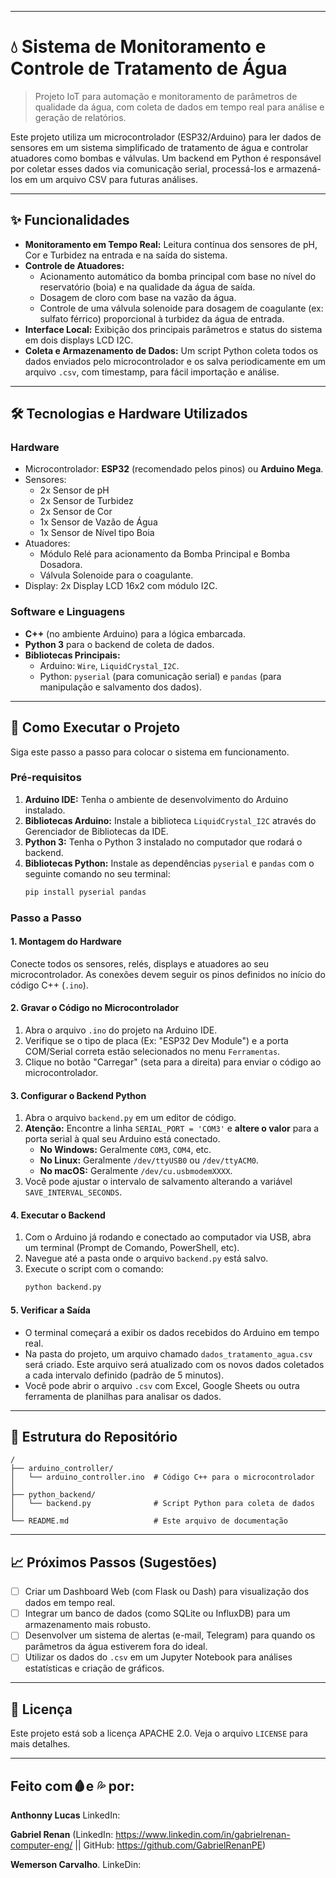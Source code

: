 -----

# 💧 Sistema de Monitoramento e Controle de Tratamento de Água

> Projeto IoT para automação e monitoramento de parâmetros de qualidade da água, com coleta de dados em tempo real para análise e geração de relatórios.

Este projeto utiliza um microcontrolador (ESP32/Arduino) para ler dados de sensores em um sistema simplificado de tratamento de água e controlar atuadores como bombas e válvulas. Um backend em Python é responsável por coletar esses dados via comunicação serial, processá-los e armazená-los em um arquivo CSV para futuras análises.

-----

## ✨ Funcionalidades

  - **Monitoramento em Tempo Real:** Leitura contínua dos sensores de pH, Cor e Turbidez na entrada e na saída do sistema.
  - **Controle de Atuadores:**
      - Acionamento automático da bomba principal com base no nível do reservatório (boia) e na qualidade da água de saída.
      - Dosagem de cloro com base na vazão da água.
      - Controle de uma válvula solenoide para dosagem de coagulante (ex: sulfato férrico) proporcional à turbidez da água de entrada.
  - **Interface Local:** Exibição dos principais parâmetros e status do sistema em dois displays LCD I2C.
  - **Coleta e Armazenamento de Dados:** Um script Python coleta todos os dados enviados pelo microcontrolador e os salva periodicamente em um arquivo `.csv`, com timestamp, para fácil importação e análise.

-----

## 🛠️ Tecnologias e Hardware Utilizados

### Hardware

  * Microcontrolador: **ESP32** (recomendado pelos pinos) ou **Arduino Mega**.
  * Sensores:
      * 2x Sensor de pH
      * 2x Sensor de Turbidez
      * 2x Sensor de Cor
      * 1x Sensor de Vazão de Água
      * 1x Sensor de Nível tipo Boia
  * Atuadores:
      * Módulo Relé para acionamento da Bomba Principal e Bomba Dosadora.
      * Válvula Solenoide para o coagulante.
  * Display: 2x Display LCD 16x2 com módulo I2C.

### Software e Linguagens

  * **C++** (no ambiente Arduino) para a lógica embarcada.
  * **Python 3** para o backend de coleta de dados.
  * **Bibliotecas Principais:**
      * Arduino: `Wire`, `LiquidCrystal_I2C`.
      * Python: `pyserial` (para comunicação serial) e `pandas` (para manipulação e salvamento dos dados).

-----

## 🚀 Como Executar o Projeto

Siga este passo a passo para colocar o sistema em funcionamento.

### Pré-requisitos

1.  **Arduino IDE:** Tenha o ambiente de desenvolvimento do Arduino instalado.
2.  **Bibliotecas Arduino:** Instale a biblioteca `LiquidCrystal_I2C` através do Gerenciador de Bibliotecas da IDE.
3.  **Python 3:** Tenha o Python 3 instalado no computador que rodará o backend.
4.  **Bibliotecas Python:** Instale as dependências `pyserial` e `pandas` com o seguinte comando no seu terminal:
    ```bash
    pip install pyserial pandas
    ```

### Passo a Passo

#### 1\. Montagem do Hardware

Conecte todos os sensores, relés, displays e atuadores ao seu microcontrolador. As conexões devem seguir os pinos definidos no início do código C++ (`.ino`).

#### 2\. Gravar o Código no Microcontrolador

1.  Abra o arquivo `.ino` do projeto na Arduino IDE.
2.  Verifique se o tipo de placa (Ex: "ESP32 Dev Module") e a porta COM/Serial correta estão selecionados no menu `Ferramentas`.
3.  Clique no botão "Carregar" (seta para a direita) para enviar o código ao microcontrolador.

#### 3\. Configurar o Backend Python

1.  Abra o arquivo `backend.py` em um editor de código.
2.  **Atenção:** Encontre a linha `SERIAL_PORT = 'COM3'` e **altere o valor** para a porta serial à qual seu Arduino está conectado.
      * **No Windows:** Geralmente `COM3`, `COM4`, etc.
      * **No Linux:** Geralmente `/dev/ttyUSB0` ou `/dev/ttyACM0`.
      * **No macOS:** Geralmente `/dev/cu.usbmodemXXXX`.
3.  Você pode ajustar o intervalo de salvamento alterando a variável `SAVE_INTERVAL_SECONDS`.

#### 4\. Executar o Backend

1.  Com o Arduino já rodando e conectado ao computador via USB, abra um terminal (Prompt de Comando, PowerShell, etc).
2.  Navegue até a pasta onde o arquivo `backend.py` está salvo.
3.  Execute o script com o comando:
    ```bash
    python backend.py
    ```

#### 5\. Verificar a Saída

  - O terminal começará a exibir os dados recebidos do Arduino em tempo real.
  - Na pasta do projeto, um arquivo chamado `dados_tratamento_agua.csv` será criado. Este arquivo será atualizado com os novos dados coletados a cada intervalo definido (padrão de 5 minutos).
  - Você pode abrir o arquivo `.csv` com Excel, Google Sheets ou outra ferramenta de planilhas para analisar os dados.

-----

## 📂 Estrutura do Repositório

```
/
├── arduino_controller/
│   └── arduino_controller.ino  # Código C++ para o microcontrolador
│
├── python_backend/
│   └── backend.py              # Script Python para coleta de dados
│
└── README.md                   # Este arquivo de documentação
```

-----

## 📈 Próximos Passos (Sugestões)

  - [ ] Criar um Dashboard Web (com Flask ou Dash) para visualização dos dados em tempo real.
  - [ ] Integrar um banco de dados (como SQLite ou InfluxDB) para um armazenamento mais robusto.
  - [ ] Desenvolver um sistema de alertas (e-mail, Telegram) para quando os parâmetros da água estiverem fora do ideal.
  - [ ] Utilizar os dados do `.csv` em um Jupyter Notebook para análises estatísticas e criação de gráficos.

-----

## 📄 Licença

Este projeto está sob a licença APACHE 2.0. Veja o arquivo `LICENSE` para mais detalhes.

-----

## Feito com🩸e 💦 por:
**Anthonny Lucas** LinkedIn:

**Gabriel Renan** (LinkedIn: https://www.linkedin.com/in/gabrielrenan-computer-eng/ || GitHub: https://github.com/GabrielRenanPE)

**Wemerson Carvalho**. LinkeDin:
